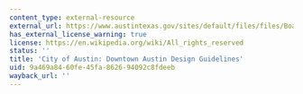 ```yaml
---
content_type: external-resource
external_url: https://www.austintexas.gov/sites/default/files/files/Boards_and_Commissions/Design_Commission_urban_design_guidelines_for_austin.pdf
has_external_license_warning: true
license: https://en.wikipedia.org/wiki/All_rights_reserved
status: ''
title: 'City of Austin: Downtown Austin Design Guidelines'
uid: 9a469a84-60fe-45fa-8626-94092c8fdeeb
wayback_url: ''
---
```

